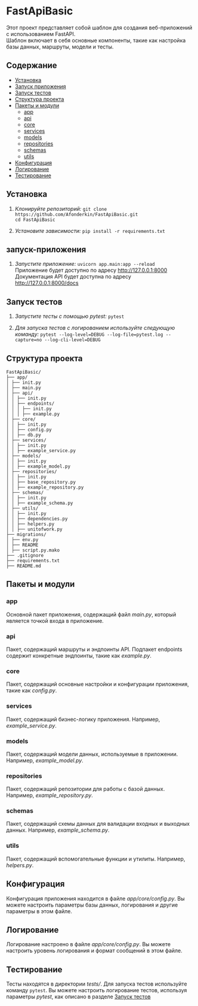 # **FastApiBasic**

Этот проект представляет собой шаблон для создания веб-приложений с использованием FastAPI.  
Шаблон включает в себя основные компоненты, такие как
настройка базы данных, маршруты, модели и тесты.


## **Содержание**

- [Установка](#установка)
- [Запуск приложения](#запуск-приложения)
- [Запуск тестов](#запуск-тестов)
- [Структура проекта](#структура-проекта)
- [Пакеты и модули](#пакеты-и-модули)
  - [app](#app)
  - [api](#api)
  - [core](#core)
  - [services](#services)
  - [models](#models)
  - [repositories](#repositories)
  - [schemas](#schemas)
  - [utils](#utils)
- [Конфигурация](#конфигурация)
- [Логирование](#логирование)
- [Тестирование](#тестирование)

## **Установка**

1. *Клонируйте репозиторий:*
`git clone https://github.com/Afonderkin/FastApiBasic.git`  
`cd FastApiBasic`

2. *Установите зависимости:*
`pip install -r requirements.txt`

## **запуск-приложения**

1. *Запустите приложение:*
`uvicorn app.main:app --reload`  
Приложение будет доступно по адресу http://127.0.0.1:8000  
Документация API будет доступна по адресу http://127.0.0.1:8000/docs

## **Запуск тестов**

1. *Запустите тесты с помощью pytest:*
`pytest`

2. *Для запуска тестов с логированием используйте следующую команду:*
`pytest --log-level=DEBUG --log-file=pytest.log --capture=no --log-cli-level=DEBUG`

## **Структура проекта**

```
FastApiBasic/
├── app/
│ ├── init.py
│ ├── main.py
│ ├── api/
│ │ ├── init.py
│ │ ├── endpoints/
│ │ │ ├── init.py
│ │ │ ├── example.py
│ ├── core/
│ │ ├── init.py
│ │ ├── config.py
│ │ ├── db.py
│ ├── services/
│ │ ├── init.py
│ │ ├── example_service.py
│ ├── models/
│ │ ├── init.py
│ │ ├── example_model.py
│ ├── repositories/
│ │ ├── init.py
│ │ ├── base_repository.py
│ │ ├── example_repository.py
│ ├── schemas/
│ │ ├── init.py
│ │ ├── example_schema.py
│ ├── utils/
│ │ ├── init.py
│ │ ├── dependencies.py
│ │ ├── helpers.py
│ │ ├── unitofwork.py
├── migrations/
│ ├── env.py
│ ├── README
│ ├── script.py.mako
├── .gitignore
├── requirements.txt
├── README.md
```

## **Пакеты и модули**

### **app**
Основной пакет приложения, содержащий файл *main.py*, который является точкой входа в приложение.
    
### **api**
Пакет, содержащий маршруты и эндпоинты API.
Подпакет endpoints содержит конкретные эндпоинты, такие как *example.py*.
    
### **core**
Пакет, содержащий основные настройки и конфигурации приложения, такие как *config.py*.
    
### **services**
Пакет, содержащий бизнес-логику приложения. Например, *example_service.py*.
    
### **models**
Пакет, содержащий модели данных, используемые в приложении. Например, *example_model.py*.
    
### **repositories**
Пакет, содержащий репозитории для работы с базой данных. Например, *example_repository.py*.
    
### **schemas**
Пакет, содержащий схемы данных для валидации входных и выходных данных.
Например, *example_schema.py*.
    
### **utils**
Пакет, содержащий вспомогательные функции и утилиты. Например, *helpers.py*.

## **Конфигурация**

Конфигурация приложения находится в файле *app/core/config.py*.
Вы можете настроить параметры базы данных, логирования и другие параметры в этом файле.

## **Логирование**

Логирование настроено в файле *app/core/config.py*.
Вы можете настроить уровень логирования и формат сообщений в этом файле.

## **Тестирование**

Тесты находятся в директории *tests/*. Для запуска тестов используйте команду `pytest`.
Вы можете настроить логирование тестов, используя параметры *pytest*,
как описано в разделе [Запуск тестов](#запуск-тестов)


